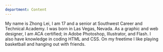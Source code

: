 ```yaml
---
department: Content
---
```

My name is Zhong Lei, I am 17 and a senior at Southwest Career and Technical Academy. I was born in Las Vegas, Nevada. As a graphic and web designer, I am ACA certified; in Adobe Photoshop, Illustrator, and Flash. I also have knowledge in coding HTML and CSS. On my freetime I like playing basketball and hanging out with friends. 
